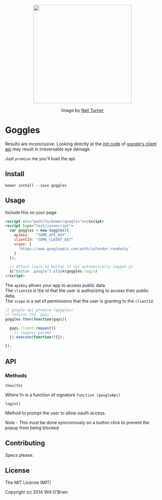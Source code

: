 <p align="center">
  <img width="320px" height="320px" src="https://raw.github.com/will-ob/git-publish/master/goggles.png" />
</p>
<p align="center">Image by <a href="https://www.flickr.com/photos/neilt/10116951183/">Neil Turner</a></p>

Goggles
===================

Results are inconclusive. Looking directly at the [init code](https://code.google.com/p/google-api-javascript-client/source/browse/samples/authSample.html) of [google's client api](https://code.google.com/p/google-api-javascript-client/) may result in irreversable eye damage.

Just `promise` me you'll load the api.

Install
-------------

```
bower install --save goggles
```



Usage
-----------

Include this on your page

```html
<script src="path/to/bower/googles"></script>
<script type="text/javascript">
  var goggles = new Goggles({
    apiKey:   "SOME_API_KEY",
    clientId: "SOME_CLKENT_KEY"
    scope: [
      'https://www.googleapis.com/auth/calendar.readonly'
    ]
  });

  // Attach login to button if not automatically logged in
  $("button .google").click(goggles.login)
</script>
```

The `apiKey` allows your app to access public data.   
The `clientId` is the id that the user is authorizing to access their public data.   
The `scope` is a set of permissions that the user is granting to the `clientId`.   


```javascript
// google api promise (goggles)
// returns the `gapi`
goggles.then(function(gapi){

  gapi.client.request({
    // request params
  }).execute(function(){});

});
```


API
------------

### Methods

`then(fn)`

Where fn is a function of signature `function (googleApi)`

`login()`

Method to prompt the user to allow oauth access.

*Note* - This _must_ be done syncronously on a button click to prevent the popup from being blocked

Contributing
---------------

Specs please.

License
---------

The MIT License (MIT)

Copyright (c) 2014 Will O'Brien



